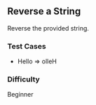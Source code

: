 ## Reverse a String

Reverse the provided string.

### Test Cases

- Hello => olleH

### Difficulty

Beginner
